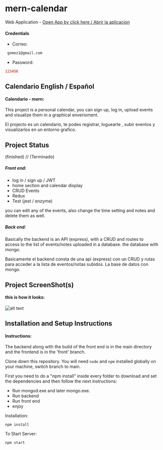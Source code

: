 # mern-calendar
Web Application -  [Open App by click here / Abrir la aplicacion](https://mern-calendar-api-22.herokuapp.com/)
#### Credentials
- Correo:
```diff
 gomez1@gmail.com
```
- Password:
 ```diff
 123456
```
## Calendario  English / Español

#### Calendario - mern:

This project is a personal calendar, you can sign up, log in, upload events and visualize them in a graphical enverioment.

El projecto es un calendario, te podes registrar, loguearte , subir eventos y visualizarlos en un entorno grafico.

## Project Status
(finished) // (Terminado)

##### Front end:

- log in / sign up / JWT
- home section and calendar display
- CRUD Events
- Redux
- Test (jest / enzyme)

you can edit any of the events, also change the time setting and notes and delete them as well.

##### Back end:

Basically the backend is an API (express), with a CRUD and routes to access to the list of events/notes uploaded in a database.
the database with mongo.

Basicamente el backend consta de una api (express) con un CRUD y rutas para acceder a la lista de eventos/notas subidos.
La base de datos con mongo.

## Project ScreenShot(s)

#### this is how it looks:   

![alt text](https://imgkub.com/images/2022/03/08/example-calendar.jpg)

## Installation and Setup Instructions

#### Instructions:  

The backend along with the build of the front end is in the main directory and the frontend is in the 'front' branch.

Clone down this repository. You will need `node` and `npm` installed globally on your machine, switch branch to main.

First you need to do a "npm install" inside every folder to download and set the dependencies and then follow the next instructions:

- Run mongod.exe and later mongo.exe.
- Run backend
- Run front end
- enjoy
 
          
Installation:

`npm install`  


To Start Server:

`npm start`  




